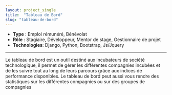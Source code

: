 ```yaml
---
layout: project_single
title:  "Tableau de Bord"
slug: "tableau-de-bord"
---
```


* **Type** : Emploi rémunéré, Bénévolat
* **Rôle** : Stagiaire, Développeur, Mentor de stage, Gestionnaire de projet
* **Technologies**: Django, Python, Bootstrap, Js/Jquery

---

Le tableau de bord est un outil destiné aux incubateurs de société 
technologique, il permet de gérer les différentes compagnies incubées 
et de les suivre tout au long de leurs parcours grâce aux indices de 
performance disponibles. Le tableau de bord peut aussi vous rendre des 
statistiques sur les différentes compagnies ou sur des groupes de 
compagnies